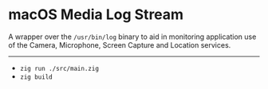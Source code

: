 # macOS Media Log Stream

A wrapper over the `/usr/bin/log` binary to aid in monitoring application use of the Camera, Microphone, Screen Capture and Location services.

---

* `zig run ./src/main.zig`
* `zig build`
